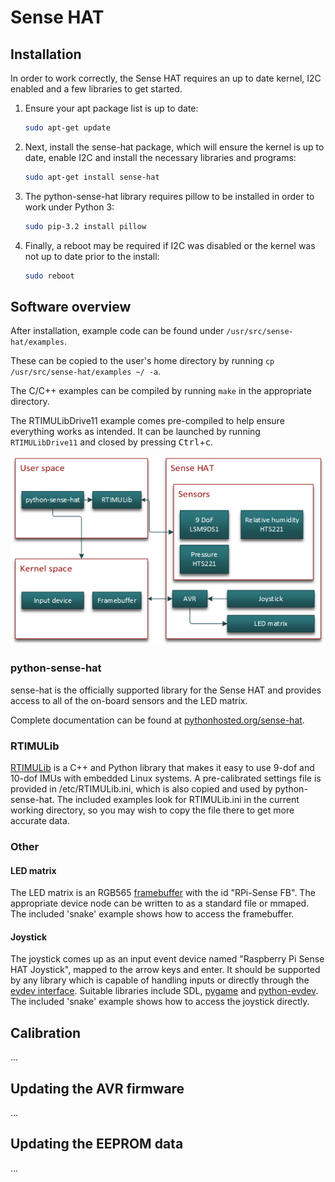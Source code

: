 # Sense HAT

## Installation

In order to work correctly, the Sense HAT requires an up to date kernel, I2C enabled and a few libraries to get started.

1. Ensure your apt package list is up to date:

    ```bash
    sudo apt-get update
    ```

1. Next, install the sense-hat package, which will ensure the kernel is up to date, enable I2C and install the necessary libraries and programs:

    ```bash
    sudo apt-get install sense-hat
    ```

1. The python-sense-hat library requires pillow to be installed in order to work under Python 3:

    ```bash
    sudo pip-3.2 install pillow
    ```

1. Finally, a reboot may be required if I2C was disabled or the kernel was not up to date prior to the install:

    ```bash
    sudo reboot
    ```

## Software overview

After installation, example code can be found under `/usr/src/sense-hat/examples`.

These can be copied to the user's home directory by running `cp /usr/src/sense-hat/examples ~/ -a`.

The C/C++ examples can be compiled by running `make` in the appropriate directory.

The RTIMULibDrive11 example comes pre-compiled to help ensure everything works as intended. It can be launched by running `RTIMULibDrive11` and closed by pressing <kbd>Ctrl</kbd>+<kbd>c</kbd>.

![Sense HAT software overview diagram](images/sense-overview.png)

### python-sense-hat

sense-hat is the officially supported library for the Sense HAT and provides access to all of the on-board sensors and the LED matrix.

Complete documentation can be found at [pythonhosted.org/sense-hat](https://pythonhosted.org/sense-hat/).

### RTIMULib

[RTIMULib](https://github.com/RPi-Distro/RTIMULib) is a C++ and Python library that makes it easy to use 9-dof and 10-dof IMUs with embedded Linux systems. A pre-calibrated settings file is provided in /etc/RTIMULib.ini, which is also copied and used by python-sense-hat. The included examples look for RTIMULib.ini in the current working directory, so you may wish to copy the file there to get more accurate data.

### Other

#### LED matrix

The LED matrix is an RGB565 [framebuffer](https://www.kernel.org/doc/Documentation/fb/framebuffer.txt) with the id "RPi-Sense FB". The appropriate device node can be written to as a standard file or mmaped. The included 'snake' example shows how to access the framebuffer.

#### Joystick

The joystick comes up as an input event device named "Raspberry Pi Sense HAT Joystick", mapped to the arrow keys and enter. It should be supported by any library which is capable of handling inputs or directly through the [evdev interface](https://www.kernel.org/doc/Documentation/input/input.txt). Suitable libraries include SDL, [pygame](http://www.pygame.org/docs/) and [python-evdev](https://python-evdev.readthedocs.org/en/latest/). The included 'snake' example shows how to access the joystick directly.

## Calibration

...

## Updating the AVR firmware

...

## Updating the EEPROM data

...
